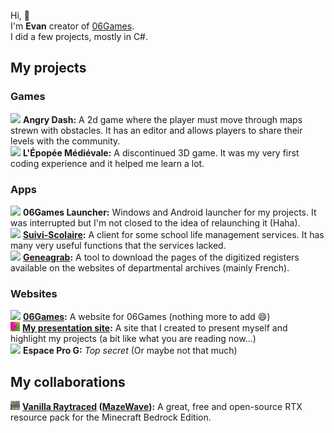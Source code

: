 Hi, 👋  
I'm **Evan** creator of [06Games](https://github.com/06-Games).  
I did a few projects, mostly in C#.

## My projects
### Games
<img src="https://06games.github.io/images/games/angryDash.png" width="15"> **Angry Dash:** A 2d game where the player must move through maps strewn with obstacles. It has an editor and allows players to share their levels with the community.  
<img src="https://06games.github.io/images/games/epopeeMedievale.png" width="15"> **L'Épopée Médiévale:** A discontinued 3D game. It was my very first coding experience and it helped me learn a lot.

### Apps
<img src="https://06games.github.io/images/apps/launcher.png" width="15"> **06Games Launcher:**  Windows and Android launcher for my projects. It was interrupted but I'm not closed to the idea of relaunching it (Haha).  
<img src="https://06games.github.io/images/apps/suiviScolaire.png" width="15"> **[Suivi-Scolaire](https://github.com/06-Games/Suivi-Scolaire):** A client for some school life management services. It has many very useful functions that the services lacked.  
<img src="https://06games.github.io/images/apps/geneaGrab.png" width="15"> **[Geneagrab](https://github.com/06Games/GeneaGrab):** A tool to download the pages of the digitized registers available on the websites of departmental archives (mainly French).

### Websites
<img src="https://06games.github.io/images/websites/06games.png" width="15"> **[06Games](https://github.com/06-Games/website):** A website for 06Games (nothing more to add 😄)  
<img src="images/06games-alt.png" width="15"> **[My presentation site](https://github.com/06Games/06games.github.io):** A site that I created to present myself and highlight my projects (a bit like what you are reading now...)  
<img src="https://06games.github.io/images/websites/espaceProG.png" width="15"> **Espace Pro G:** *Top secret* (Or maybe not that much)

## My collaborations
<img src="https://raw.githubusercontent.com/MazeWave/Vanilla-Raytraced/master/Vanilla%20Raytraced/pack_icon.png" width="15"> **[Vanilla Raytraced](https://github.com/MazeWave/Vanilla-Raytraced) ([MazeWave](https://github.com/MazeWave)):** A great, free and open-source RTX resource pack for the Minecraft Bedrock Edition.